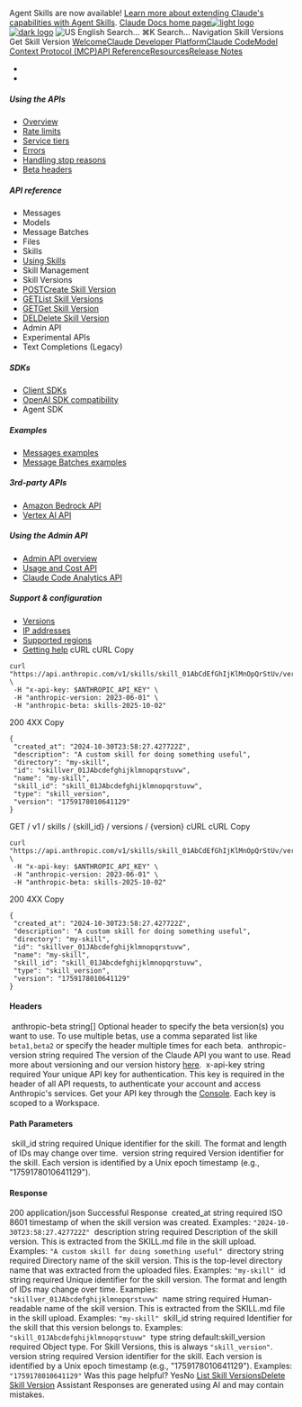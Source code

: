 Agent Skills are now available! [Learn more about extending Claude's capabilities with Agent Skills](/en/docs/agents-and-tools/agent-skills/overview).
[Claude Docs home page![light logo](https://mintcdn.com/anthropic-claude-docs/DcI2Ybid7ZEnFaf0/logo/light.svg?fit=max&auto=format&n=DcI2Ybid7ZEnFaf0&q=85&s=c877c45432515ee69194cb19e9f983a2)![dark logo](https://mintcdn.com/anthropic-claude-docs/DcI2Ybid7ZEnFaf0/logo/dark.svg?fit=max&auto=format&n=DcI2Ybid7ZEnFaf0&q=85&s=f5bb877be0cb3cba86cf6d7c88185216)](/)
![US](https://d3gk2c5xim1je2.cloudfront.net/flags/US.svg)
English
Search...
⌘K
Search...
Navigation
Skill Versions
Get Skill Version
[Welcome](/en/home)[Claude Developer Platform](/en/docs/intro)[Claude Code](/en/docs/claude-code/overview)[Model Context Protocol (MCP)](/en/docs/mcp)[API Reference](/en/api/messages)[Resources](/en/resources/overview)[Release Notes](/en/release-notes/overview)
* [](/en/docs/intro)
* [](/en/api/overview)
##### Using the APIs
 * [Overview](/en/api/overview)
 * [Rate limits](/en/api/rate-limits)
 * [Service tiers](/en/api/service-tiers)
 * [Errors](/en/api/errors)
 * [Handling stop reasons](/en/api/handling-stop-reasons)
 * [Beta headers](/en/api/beta-headers)
##### API reference
 * Messages
 * Models
 * Message Batches
 * Files
 * Skills
 * [Using Skills](/en/api/skills-guide)
 * Skill Management
 * Skill Versions
 * [POSTCreate Skill Version](/en/api/skills/create-skill-version)
 * [GETList Skill Versions](/en/api/skills/list-skill-versions)
 * [GETGet Skill Version](/en/api/skills/get-skill-version)
 * [DELDelete Skill Version](/en/api/skills/delete-skill-version)
 * Admin API
 * Experimental APIs
 * Text Completions (Legacy)
##### SDKs
 * [Client SDKs](/en/api/client-sdks)
 * [OpenAI SDK compatibility](/en/api/openai-sdk)
 * Agent SDK
##### Examples
 * [Messages examples](/en/api/messages-examples)
 * [Message Batches examples](/en/api/messages-batch-examples)
##### 3rd-party APIs
 * [Amazon Bedrock API](/en/api/claude-on-amazon-bedrock)
 * [Vertex AI API](/en/api/claude-on-vertex-ai)
##### Using the Admin API
 * [Admin API overview](/en/api/administration-api)
 * [Usage and Cost API](/en/api/usage-cost-api)
 * [Claude Code Analytics API](/en/api/claude-code-analytics-api)
##### Support & configuration
 * [Versions](/en/api/versioning)
 * [IP addresses](/en/api/ip-addresses)
 * [Supported regions](/en/api/supported-regions)
 * [Getting help](/en/api/getting-help)
cURL
cURL
Copy
```
curl "https://api.anthropic.com/v1/skills/skill_01AbCdEfGhIjKlMnOpQrStUv/versions/1759178010641129" \
 -H "x-api-key: $ANTHROPIC_API_KEY" \
 -H "anthropic-version: 2023-06-01" \
 -H "anthropic-beta: skills-2025-10-02"
```
200
4XX
Copy
```
{
 "created_at": "2024-10-30T23:58:27.427722Z",
 "description": "A custom skill for doing something useful",
 "directory": "my-skill",
 "id": "skillver_01JAbcdefghijklmnopqrstuvw",
 "name": "my-skill",
 "skill_id": "skill_01JAbcdefghijklmnopqrstuvw",
 "type": "skill_version",
 "version": "1759178010641129"
}
```
GET
/
v1
/
skills
/
{skill_id}
/
versions
/
{version}
cURL
cURL
Copy
```
curl "https://api.anthropic.com/v1/skills/skill_01AbCdEfGhIjKlMnOpQrStUv/versions/1759178010641129" \
 -H "x-api-key: $ANTHROPIC_API_KEY" \
 -H "anthropic-version: 2023-06-01" \
 -H "anthropic-beta: skills-2025-10-02"
```
200
4XX
Copy
```
{
 "created_at": "2024-10-30T23:58:27.427722Z",
 "description": "A custom skill for doing something useful",
 "directory": "my-skill",
 "id": "skillver_01JAbcdefghijklmnopqrstuvw",
 "name": "my-skill",
 "skill_id": "skill_01JAbcdefghijklmnopqrstuvw",
 "type": "skill_version",
 "version": "1759178010641129"
}
```
#### Headers
[​](#parameter-anthropic-beta)
anthropic-beta
string[]
Optional header to specify the beta version(s) you want to use.
To use multiple betas, use a comma separated list like `beta1,beta2` or specify the header multiple times for each beta.
[​](#parameter-anthropic-version)
anthropic-version
string
required
The version of the Claude API you want to use.
Read more about versioning and our version history [here](https://docs.claude.com/en/api/versioning).
[​](#parameter-x-api-key)
x-api-key
string
required
Your unique API key for authentication.
This key is required in the header of all API requests, to authenticate your account and access Anthropic's services. Get your API key through the [Console](https://console.anthropic.com/settings/keys). Each key is scoped to a Workspace.
#### Path Parameters
[​](#parameter-skill-id)
skill_id
string
required
Unique identifier for the skill.
The format and length of IDs may change over time.
[​](#parameter-version)
version
string
required
Version identifier for the skill.
Each version is identified by a Unix epoch timestamp (e.g., "1759178010641129").
#### Response
200
application/json
Successful Response
[​](#response-created-at)
created_at
string
required
ISO 8601 timestamp of when the skill version was created.
Examples:
`"2024-10-30T23:58:27.427722Z"`
[​](#response-description)
description
string
required
Description of the skill version.
This is extracted from the SKILL.md file in the skill upload.
Examples:
`"A custom skill for doing something useful"`
[​](#response-directory)
directory
string
required
Directory name of the skill version.
This is the top-level directory name that was extracted from the uploaded files.
Examples:
`"my-skill"`
[​](#response-id)
id
string
required
Unique identifier for the skill version.
The format and length of IDs may change over time.
Examples:
`"skillver_01JAbcdefghijklmnopqrstuvw"`
[​](#response-name)
name
string
required
Human-readable name of the skill version.
This is extracted from the SKILL.md file in the skill upload.
Examples:
`"my-skill"`
[​](#response-skill-id)
skill_id
string
required
Identifier for the skill that this version belongs to.
Examples:
`"skill_01JAbcdefghijklmnopqrstuvw"`
[​](#response-type)
type
string
default:skill_version
required
Object type.
For Skill Versions, this is always `"skill_version"`.
[​](#response-version)
version
string
required
Version identifier for the skill.
Each version is identified by a Unix epoch timestamp (e.g., "1759178010641129").
Examples:
`"1759178010641129"`
Was this page helpful?
YesNo
[List Skill Versions](/en/api/skills/list-skill-versions)[Delete Skill Version](/en/api/skills/delete-skill-version)
Assistant
Responses are generated using AI and may contain mistakes.